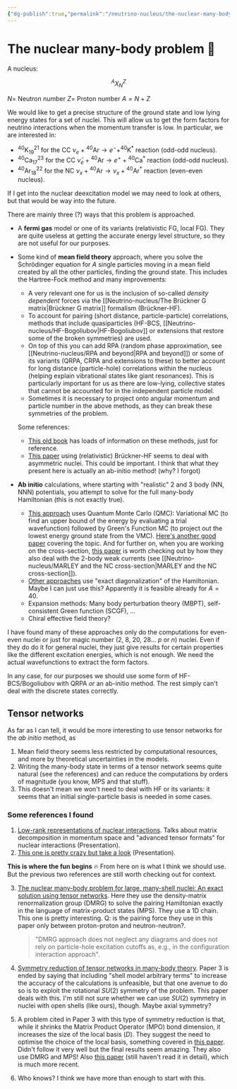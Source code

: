 ```yaml
---
{"dg-publish":true,"permalink":"/neutrino-nucleus/the-nuclear-many-body-problem/"}
---
```


# The nuclear many-body problem 🤯

A nucleus:

$$
^A X^Z_N
$$

$N=$ Neutron number
$Z=$ Proton number
$A=N+Z$

We would like to get a precise structure of the ground state and low lying energy states for a set of nuclei. This will allow us to get the form factors for neutrino interactions when the momentum transfer is low. In particular, we are interested in:
- $^{40} \text{K}^{21}_{19}$ for the CC  $\nu_e + {}^{40}\text{Ar} \rightarrow e^{-} + ^{40}\text{K}^*$ reaction (odd-odd nucleus).
- $^{40} \text{Ca}^{23}_{17}$ for the CC  $\bar{\nu}_e + {}^{40}\text{Ar} \rightarrow e^{+} + {}^{40}\text{Ca}^*$ reaction (odd-odd nucleus).
- $^{40} \text{Ar}^{22}_{18}$ for the NC  $\nu_x + {}^{40}\text{Ar} \rightarrow \nu_x + {}^{40}\text{Ar}^*$ reaction (even-even nucleus).

If I get into the nuclear deexcitation model we may need to look at others, but that would be way into the future.
 
There are mainly three (?) ways that this problem is approached.
- A **fermi gas** model or one of its variants (relativistic FG, local FG). They are quite useless at getting the accurate energy level structure, so they are not useful for our purposes.
- Some kind of **mean field theory** approach, where you solve the Schrödinger equation for $A$ single particles moving in a mean field created by all the other particles, finding the ground state. This includes the Hartree-Fock method and many improvements:
    - A very relevant one for us is the inclusion of so-called _density dependent_ forces via the [[Neutrino-nucleus/The Brückner G matrix\|Brückner G matrix]] formalism (Brückner-HF).
    - To account for pairing (short distance, particle-particle) correlations, methods that include quasiparticles (HF-BCS, [[Neutrino-nucleus/HF-Bogoliubov\|HF-Bogoliubov]] or extensions that restore some of the broken symmetries) are used. 
    - On top of this you can add RPA (random phase approximation, see [[Neutrino-nucleus/RPA and beyond\|RPA and beyond]]) or some of its variants (QRPA, CRPA and extensions to these) to better account for long distance (particle-hole) correlations within the nucleus (helping explain vibrational states like giant resonances). This is particularly important for us as there are low-lying, collective states that cannot be accounted for in the independent particle model.
    - Sometimes it is necessary to project onto angular momentum and particle number in the above methods, as they can break these symmetries of the problem.

  Some references:
    - [This old book](http://hadron.physics.fsu.edu/~akbar/NuclearTextBook.pdf) has loads of information on these methods, just for reference.
    - [This paper](https://arxiv.org/pdf/1808.09138.pdf) using (relativistic) Brückner-HF seems to deal with asymmetric nuclei. This could be important. I think that what they present here is actually an ab-initio method! (why? I forgot)

- **Ab initio** calculations, where starting with "realistic" 2 and 3 body (NN, NNN) potentials, you attempt to solve for the full many-body Hamiltonian (this is not exactly true).
    - [This approach](https://aip.scitation.org/doi/pdf/10.1063/1.2932280) uses Quantum Monte Carlo (QMC): Variational MC (to find an upper bound of the energy by evaluating a trial wavefunction) followed by Green's Function MC (to project out the lowest energy ground state from the VMC). 
    [Here's another good paper](https://journals.aps.org/rmp/pdf/10.1103/RevModPhys.87.1067) covering the topic. And for further on, when you are working on the cross-section, [this paper](https://journals.aps.org/prx/pdf/10.1103/PhysRevX.10.031068) is worth checking out by how they also deal with the 2-body weak currents (see [[Neutrino-nucleus/MARLEY and the NC cross-section\|MARLEY and the NC cross-section]]).
    - [Other approaches](https://reader.elsevier.com/reader/sd/pii/S0375947498001468?token=5DDC10E00B1E6E8A1AA60B2FE7979D1CC9F40648B8EC53ED26B15EC42753AC1B782F5AC569B71B66ECE5F94FD65D69CD&originRegion=eu-west-1&originCreation=20221201085656) use "exact diagonalization" of the Hamiltonian. Maybe I can just use this? Apparently it is feasible already for $A=40$.
  - Expansion methods: Many body perturbation theory (MBPT), self-consistent Green function (SCGF), ...
  - Chiral effective field theory?

I have found many of these approaches only do the computations for even-even nuclei or just for magic number (2, 8, 20, 28... $p$ or $n$) nuclei. Even if they do do it for general nuclei, they just give results for certain properties like the different excitation energies, which is not enough. We need the actual wavefunctions to extract the form factors.

In any case, for our purposes we should use some form of HF-BCS/Bogoliubov with QRPA *or* an ab-initio method. The rest simply can't deal with the discrete states correctly.

## Tensor networks
As far as I can tell, it would be more interesting to use tensor networks for the *ab initio* method, as 
1. Mean field theory seems less restricted by computational resources, and more by theoretical uncertainties in the models.
2. Writing the many-body state in terms of a tensor network seems quite natural (see the references) and can reduce the computations by orders of magnitude (you know, MPS and that stuff).
3. This doesn't mean we won't need to deal with HF or its variants: it seems that an initial single-particle basis is needed in some cases.

### Some references I found
1. [Low-rank representations of nuclear interactions](https://archive.int.washington.edu/talks/WorkShops/int_21_1c/People/Tichai_A/Tichai.pdf). Talks about matrix decomposition in momentum space and "advanced tensor formats" for nuclear interactions (Presentation).
2. [This one is pretty crazy but take a look](https://archive.int.washington.edu/talks/WorkShops/int_21_1c/People/Hergert_H/Hergert.pdf) (Presentation).

**This is where the fun begins** 🔥
From here on is what I think we should use. But the previous two references are still worth checking out for context.

3. [The nuclear many-body problem for large, many-shell nuclei: An exact solution using tensor networks](https://arxiv.org/pdf/2105.07012.pdf). Here they use the density-matrix renormalization group (DMRG) to solve the pairing Hamiltonian exactly in the language of matrix-product states (MPS). They use a 1D chain. This one is pretty interesting. Q: is the pairing force they use in this paper only between proton-proton and neutron-neutron?.

	> "DMRG approach does not neglect any diagrams and does not rely on particle-hole excitation cutoffs as, e.g., in the configuration interaction approach".

5. [Symmetry reduction of tensor networks in many-body theory](https://arxiv.org/pdf/2002.05011.pdf). Paper 3 is ended by saying that including "shell model arbitrary terms" to increase the accuracy of the calculations is unfeasible, but that one avenue to do so is to exploit the rotational $SU(2)$ symmetry of the problem. This paper deals with this.
I'm still not sure whether we can use $SU(2)$ symmetry in nuclei with open shells (like ours), though. Maybe axial symmetry?
5. A problem cited in Paper 3 with this type of symmetry reduction is that, while it shrinks the Matrix Product Operator (MPO) bond dimension, it increases the size of the local basis ($D$). They suggest the need to optimise the choice of the local basis, something covered in [this paper](https://journals.aps.org/prl/pdf/10.1103/PhysRevLett.117.210402). Didn't follow it very well but the final results seem amazing. They also use DMRG and MPS! Also [this paper](https://arxiv.org/pdf/2008.08466.pdf) (still haven't read it in detail), which is much more recent. 
6. Who knows? I think we have more than enough to start with this.
